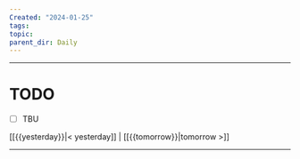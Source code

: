 ```yaml
---
Created: "2024-01-25"
tags: 
topic: 
parent_dir: Daily
---
```



----
# TODO
- [ ] TBU 
  
[[{{yesterday}}|< yesterday]] | [[{{tomorrow}}|tomorrow >]]  
  
---  
